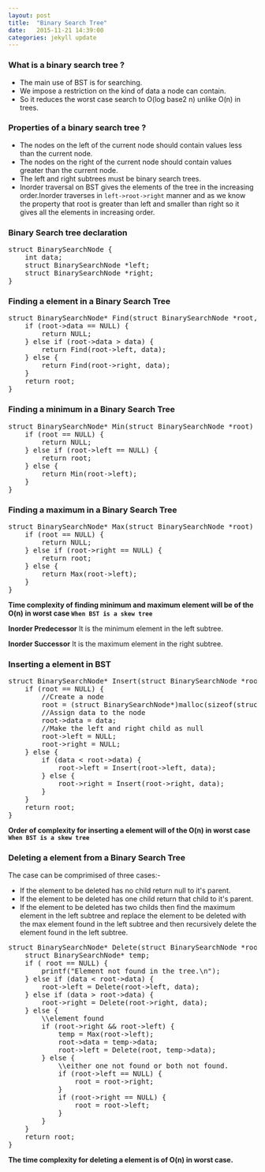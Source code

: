 ```yaml
---
layout: post
title:  "Binary Search Tree"
date:   2015-11-21 14:39:00
categories: jekyll update
---
```


### What is a binary search tree ?

* The main use of BST is for searching.
* We impose a restriction on the kind of data a node can contain.
* So it reduces the worst case search to O(log base2 n) unlike O(n) in trees.

### Properties of a binary search tree ?

* The nodes on the left of the current node should contain values less than the current node.
* The nodes on the right of the current node should contain values greater than the current node.
* The left and right subtrees must be binary search trees.
* Inorder traversal on BST gives the elements of the tree in the increasing order.Inorder traverses in `left->root->right` manner and as we know the property that root is greater than left and smaller than right so it gives all the elements in increasing order. 

### Binary Search tree declaration

<pre>
struct BinarySearchNode {
	int data;
	struct BinarySearchNode *left;
	struct BinarySearchNode *right;
}</pre>

### Finding a element in a Binary Search Tree

<pre>
struct BinarySearchNode* Find(struct BinarySearchNode *root, int data) {
	if (root->data == NULL) {
		return NULL;
	} else if (root->data > data) {
		return Find(root->left, data);
	} else {
		return Find(root->right, data);
	}
	return root;
}</pre>

### Finding a minimum in a Binary Search Tree

<pre>
struct BinarySearchNode* Min(struct BinarySearchNode *root) {
	if (root == NULL) {
		return NULL;
	} else if (root->left == NULL) {
		return root;
	} else {
		return Min(root->left);
	}
}
</pre>

### Finding a maximum in a Binary Search Tree

<pre>
struct BinarySearchNode* Max(struct BinarySearchNode *root) {
	if (root == NULL) {
		return NULL;
	} else if (root->right == NULL) {
		return root;
	} else {
		return Max(root->left);
	}
}
</pre>

**Time complexity of finding minimum and maximum element will be of the O(n) in worst case `When BST is a skew tree`**

**Inorder Predecessor**
It is the minimum element in the left subtree.

**Inorder Successor**
It is the maximum element in the right subtree.

### Inserting a element in BST

<pre>
struct BinarySearchNode* Insert(struct BinarySearchNode *root, int data) {
	if (root == NULL) {
		//Create a node
		root = (struct BinarySearchNode*)malloc(sizeof(struct BinarySearchNode));
		//Assign data to the node
		root->data = data;
		//Make the left and right child as null
		root->left = NULL;
		root->right = NULL;
	} else {
		if (data < root->data) {
			root->left = Insert(root->left, data);
		} else {
			root->right = Insert(root->right, data);
		}
	}	
	return root;
}
</pre>

**Order of complexity for inserting a element will of the O(n) in worst case `When BST is a skew tree`**

### Deleting a element from a Binary Search Tree

The case can be comprimised of three cases:-

* If the element to be deleted has no child return null to it's parent.
* If the element to be deleted has one child return that child to it's parent.
* If the element to be deleted has two childs then find the maximum element in the left subtree and replace the element to be deleted with the max element found in the left subtree and then recursively delete the element found in the left subtree. 

<pre>
struct BinarySearchNode* Delete(struct BinarySearchNode *root, int data) {
	struct BinarySearchNode* temp;
	if ( root == NULL) {
		printf("Element not found in the tree.\n");
	} else if (data < root->data) {
		root->left = Delete(root->left, data);
	} else if (data > root->data) {
		root->right = Delete(root->right, data);
	} else {
		\\element found
		if (root->right && root->left) {
			temp = Max(root->left);
			root->data = temp->data;
			root->left = Delete(root, temp->data);
		} else {
			\\either one not found or both not found.
			if (root->left == NULL) {
				root = root->right;
			}
			if (root->right == NULL) {
				root = root->left;
			}
		}
	}
	return root;
}
</pre>

**The time complexity for deleting a element is of O(n) in worst case.**